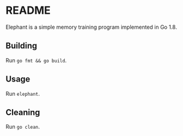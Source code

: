 # README

Elephant is a simple memory training program implemented in Go 1.8.

## Building

Run `go fmt && go build`.

## Usage

Run `elephant`.

## Cleaning

Run `go clean`.
